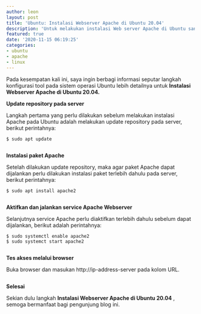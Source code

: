 ```yaml
---
author: leon
layout: post
title: 'Ubuntu: Instalasi Webserver Apache di Ubuntu 20.04'
description: 'Untuk melakukan instalasi Web server Apache di Ubuntu sangat mudah'
featured: true
date: '2020-11-15 06:19:25'
categories:
- ubuntu
- apache
- linux
---
```


Pada kesempatan kali ini, saya ingin berbagi informasi seputar langkah konfigurasi tool pada sistem operasi Ubuntu lebih detailnya untuk **Instalasi Webserver Apache di Ubuntu 20.04.**

**Update repository pada server**

Langkah pertama yang perlu dilakukan sebelum melakukan instalasi Apache pada Ubuntu adalah melakukan update repository pada server, berikut perintahnya:

<!--kg-card-begin: markdown-->

`$ sudo apt update`

<!--kg-card-end: markdown--><figure class="kg-card kg-image-card"><img src="/content/images/2020/11/image-17.png" class="kg-image" alt></figure><!--kg-card-begin: html--><script async src="https://pagead2.googlesyndication.com/pagead/js/adsbygoogle.js"></script><ins class="adsbygoogle" style="display:block; text-align:center;" data-ad-layout="in-article" data-ad-format="fluid" data-ad-client="ca-pub-1515372853161377" data-ad-slot="4684565489"></ins><script>
     (adsbygoogle = window.adsbygoogle || []).push({});
</script><!--kg-card-end: html-->

**Instalasi paket Apache**

Setelah dilakukan update repository, maka agar paket Apache dapat dijalankan perlu dilakukan instalasi paket terlebih dahulu pada server, berikut perintahnya:

<!--kg-card-begin: markdown-->

`$ sudo apt install apache2`

<!--kg-card-end: markdown--><figure class="kg-card kg-image-card"><img src="/content/images/2020/11/image-18.png" class="kg-image" alt srcset="/content/images/size/w600/2020/11/image-18.png 600w, /content/images/2020/11/image-18.png 997w" sizes="(min-width: 720px) 720px"></figure>

**Aktifkan dan jalankan service Apache Webserver**

Selanjutnya service Apache perlu diaktifkan terlebih dahulu sebelum dapat dijalankan, berikut adalah perintahnya:

`$ sudo systemctl enable apache2`   
`$ sudo systemct start apache2`

<figure class="kg-card kg-image-card"><img src="/content/images/2020/11/image-19.png" class="kg-image" alt srcset="/content/images/size/w600/2020/11/image-19.png 600w, /content/images/2020/11/image-19.png 772w" sizes="(min-width: 720px) 720px"></figure>

**Tes akses melalui browser**

Buka browser dan masukan http://ip-address-server pada kolom URL.

<figure class="kg-card kg-image-card"><img src="/content/images/2020/11/image-20.png" class="kg-image" alt srcset="/content/images/size/w600/2020/11/image-20.png 600w, /content/images/size/w1000/2020/11/image-20.png 1000w, /content/images/2020/11/image-20.png 1291w" sizes="(min-width: 720px) 720px"></figure>

**Selesai**

Sekian dulu langkah **Instalasi Webserver Apache di Ubuntu 20.04** , semoga bermanfaat bagi pengunjung blog ini.

